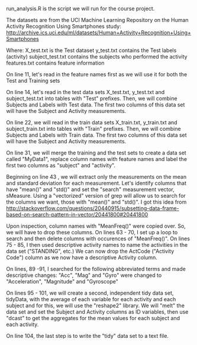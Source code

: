 run_analysis.R is the script we will run for the course project.

The datasets are from the UCI Machine Learning Repository on the Human Activity Recognition Using Smartphones study: http://archive.ics.uci.edu/ml/datasets/Human+Activity+Recognition+Using+Smartphones 

Where:
 		X_test.txt is the Test dataset
 		y_test.txt contains the Test labels (activity)
 		subject_test.txt contains the subjects who performed the activity
 		features.txt contains feature information

On line 11, let's read in the feature names first as we will use it for both the Test and Training sets

On line 14, let's read in the test data sets X_test.txt, y_test.txt and subject_test.txt into tables with "Test" prefixes.
Then, we will combine Subjects and Labels with Test data. The first two columns of this data set will have the Subject and Activity measurements.

On line 22, we will read in the train data sets X_train.txt, y_train.txt and subject_train.txt into tables with "Train" prefixes. Then, we will combine Subjects and Labels with Train data. The first two columns of this data set will have the Subject and Activity measurements.

On line 31, we will merge the training and the test sets to create a data set called "MyData1", replace column names with feature names and label the first two columns as "subject" and "activity".

Beginning on line 43 , we will extract only the measurements on the mean and standard deviation for each measurement. Let's identify columns that have "mean()" and "std()" and set the "search" measurement vector, sMeasure. Using a "vectorized" version of grep will allow us to search for the columns we want, those with "mean()" and "std()". I got this idea from http://stackoverflow.com/questions/20440915/subsetting-data-frame-based-on-search-pattern-in-vector/20441800#20441800

Upon inspection, column names with "MeanFreq()" were copied over. So, we will have to drop these columns. 
On lines 63 - 70, I set up a loop to search and then delete columns with occurences of "MeanFreq()". 
On lines 75 - 85, I then used descriptive activity names to name the activities in the data set ("STANDING", etc.) We can now drop the ActCode ("Activity Code") column as we now have a descriptive Activity column.

On lines, 89 -91, I searched for the following abbreviated terms and made descriptive changes:
"Acc", "Mag" and "Gyro" were changed to "Acceleration", "Magnitude" and "Gyroscope"

On lines 95 - 101, we will create a second, independent tidy data set, tidyData, with the average of each variable for each activity and each subject and for this, we will use the "reshape2" library. We will "melt" the data set and set the Subject and Activity  columns as ID variables, then use "dcast" to get the aggregates for the mean values for each subject and each activity.

On line 104, the last step is to write the "tidy" data set to a text file.
